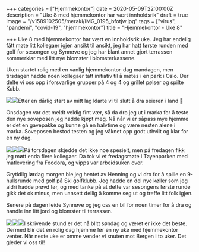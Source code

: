 +++
categories = ["Hjemmekontor"]
date = 2020-05-09T22:00:00Z
description = "Uke 8 med hjemmekontor har vært innholdsrik"
draft = true
image = "/v1589102505/meraki/IMG_0195_bfotjw.jpg"
tags = ["virus", "pandemi", "covid-19", "hjemmekontor"]
title = "Hjemmekontor - Uke 8"

+++
Uke 8 med hjemmekontor har vært en innholdsrik uke. Jeg har endelig fått møte litt kollegaer igjen ansikt til ansikt, jeg har hatt første runden med golf for sesongen og Synnøve og jeg har blant annet gjort terrassen sommerklar med litt nye blomster i blomsterkassene.

Uken startet rolig med en vanlig hjemmekontor-dag mandagen, men tirsdagen hadde noen kollegaer tatt initiativ til å møtes i en park i Oslo. Der delte vi oss opp i forsvarlige grupper på 4 og 4 og grillet pølser og spilte Kubb.

![](https://res.cloudinary.com/meraki-images/image/upload/w_650,f_auto,q_auto/v1589102721/meraki/IMG_0175_m37ohh.jpg)![](https://res.cloudinary.com/meraki-images/image/upload/w_650,f_auto,q_auto/v1589102730/meraki/IMG_0177_a1kgql.jpg)Etter en dårlig start av mitt lag klarte vi til slutt å dra seieren i land 🥇

Onsdagen var det meldt veldig fint vær, så da dro jeg ut i marka for å teste den nye soveposen jeg hadde kjøpt meg. Nå når vi er såpass mye hjemme er det en gavepakke og kunne gå en halvtime og være nesten alene i marka. Soveposen bestod testen og jeg våknet opp godt uthvilt og klar for en ny dag.

![](https://res.cloudinary.com/meraki-images/image/upload/w_650,f_auto,q_auto/v1589102862/meraki/IMG_0185_cc1qr1.jpg)![](https://res.cloudinary.com/meraki-images/image/upload/w_650,f_auto,q_auto/v1589102873/meraki/IMG_0187_prcayn.jpg)![](https://res.cloudinary.com/meraki-images/image/upload/w_650,f_auto,q_auto/v1589102889/meraki/IMG_0190_v88idp.jpg)På torsdagen skjedde det ikke noe spesielt, men på fredagen fikk jeg møtt enda flere kollegaer. Da tok vi et fredagsmøte i Tøyenparken med matlevering fra Foodora, og vipps var arbeidsuken over.

Grytidlig lørdag morgen ble jeg hentet av Henning og vi dro for å spille en 9-hullsrunde med golf på Ski golfklubb. Jeg hadde en del nye køller som jeg aldri hadde prøvd før, og med tanke på at dette var sesongens første runde gikk det ok minus, men uansett deilig å komme seg ut og treffe litt folk igjen.

Senere på dagen leide Synnøve og jeg oss en bil for noen timer for å dra og handle inn litt jord og blomster til terrassen. 

![](https://res.cloudinary.com/meraki-images/image/upload/w_650,f_auto,q_auto/v1589103092/meraki/IMG_0212_pr6kjn.jpg)![](https://res.cloudinary.com/meraki-images/image/upload/w_650,f_auto,q_auto/v1589103105/meraki/IMG_0218_kpiuqk.jpg)![](https://res.cloudinary.com/meraki-images/image/upload/w_650,f_auto,q_auto/v1589103114/meraki/IMG_0219_tz3ugq.jpg)I skrivende stund er det nå blitt søndag og været er ikke det beste. Dermed blir det en rolig dag hjemme før en ny uke med hjemmekontor venter. Når neste uke er omme vender vi snuten mot Bergen i to uker. Det gleder vi oss til!